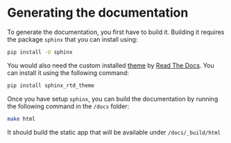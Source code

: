 # Generating the documentation

To generate the documentation, you first have to build it. Building it requires the package `sphinx` that you can 
install using:

```bash
pip install -U sphinx
```

You would also need the custom installed [theme](https://github.com/readthedocs/sphinx_rtd_theme) by 
[Read The Docs](https://readthedocs.org/). You can install it using the following command:

```bash
pip install sphinx_rtd_theme
```

Once you have setup `sphinx`, you can build the documentation by running the following command in the `/docs` folder:

```bash
make html
```

It should build the static app that will be available under `/docs/_build/html`